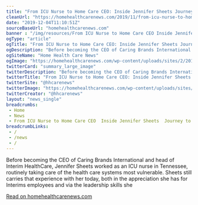 ```yaml
--- 
title: "From ICU Nurse to Home Care CEO: Inside Jennifer Sheets Journey to Becoming Interims Top Exec"
cleanUrl: "https://homehealthcarenews.com/2019/11/from-icu-nurse-to-home-care-ceo-inside-jennifer-sheets-journey-to-becoming-interims-top-exec/"
date: "2019-12-04T11:10:51Z"
sourceBaseUrl: "homehealthcarenews.com"
banner : "/img/resources/From ICU Nurse to Home Care CEO Inside Jennifer Sheets Journey to Becoming Interims Top Exec.png"
ogType: "article"
ogTitle: "From ICU Nurse to Home Care CEO: Inside Jennifer Sheets Journey to Becoming Interims Top Exec - Home Health Care News"
ogDescription: "Before becoming the CEO of Caring Brands International and head of Interim HealthCare, Jennifer Sheets worked as an ICU nurse in Tennessee, routinely taking care of the health care systems most vulnerable. Sheets still carries that experience with her today, both in the appreciation she has for Interims employees and via the leadership skills she "
ogSiteName: "Home Health Care News"
ogImage: "https://homehealthcarenews.com/wp-content/uploads/sites/2/2019/11/architecture-1727807_1920.jpg"
twitterCard: "summary_large_image"
twitterDescription: "Before becoming the CEO of Caring Brands International and head of Interim HealthCare, Jennifer Sheets worked as an ICU nurse in Tennessee, routinely taking care of the health care systems most vulnerable. Sheets still carries that experience with her today, both in the appreciation she has for Interims employees and via the leadership skills she []"
twitterTitle: "From ICU Nurse to Home Care CEO: Inside Jennifer Sheets Journey to Becoming Interims Top Exec - Home Health Care News"
twitterSite: "@hhcarenews"
twitterImage: "https://homehealthcarenews.com/wp-content/uploads/sites/2/2019/11/architecture-1727807_1920.jpg"
twitterCreator: "@hhcarenews"
layout: "news_single"
breadcrumbs:
 - Home
 - News
 - From ICU Nurse to Home Care CEO  Inside Jennifer Sheets  Journey to Becoming Interim s Top Exec
breadcrumbLinks:
 - / 
 - /news
 - / 
---
```

Before becoming the CEO of Caring Brands International and head of Interim HealthCare, Jennifer Sheets worked as an ICU nurse in Tennessee, routinely taking care of the health care systems most vulnerable. Sheets still carries that experience with her today, both in the appreciation she has for Interims employees and via the leadership skills she  
  
[Read on homehealthcarenews.com](https://homehealthcarenews.com/2019/11/from-icu-nurse-to-home-care-ceo-inside-jennifer-sheets-journey-to-becoming-interims-top-exec/)
